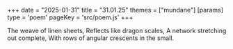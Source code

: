 +++
date = "2025-01-31"
title = "31.01.25"
themes = ["mundane"]
[params]
  type = 'poem'
  pageKey = 'src/poem.js'
+++

The weave of linen sheets,
Reflects like dragon scales,
A network stretching out complete,
With rows of angular crescents in the small.
